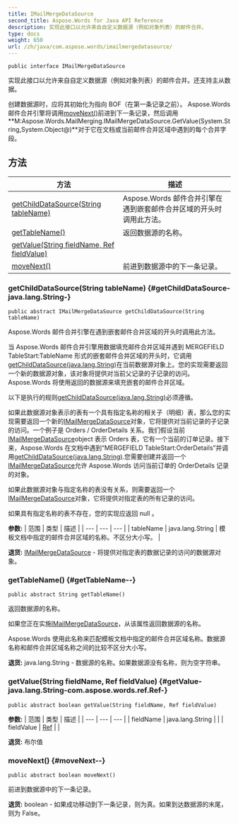 ```yaml
---
title: IMailMergeDataSource
second_title: Aspose.Words for Java API Reference
description: 实现此接口以允许来自自定义数据源（例如对象列表）的邮件合并。
type: docs
weight: 650
url: /zh/java/com.aspose.words/imailmergedatasource/
---
```

```
public interface IMailMergeDataSource
```

实现此接口以允许来自自定义数据源（例如对象列表）的邮件合并。还支持主从数据。

创建数据源时，应将其初始化为指向 BOF（在第一条记录之前）。 Aspose.Words 邮件合并引擎将调用[moveNext()](../../com.aspose.words/imailmergedatasource\#moveNext--)前进到下一条记录，然后调用**M:Aspose.Words.MailMerging.IMailMergeDataSource.GetValue(System.String,System.Object@)**对于它在文档或当前邮件合并区域中遇到的每个合并字段。
## 方法

| 方法 | 描述 |
| --- | --- |
| [getChildDataSource(String tableName)](#getChildDataSource-java.lang.String-) | Aspose.Words 邮件合并引擎在遇到嵌套邮件合并区域的开头时调用此方法。 |
| [getTableName()](#getTableName--) | 返回数据源的名称。 |
| [getValue(String fieldName, Ref fieldValue)](#getValue-java.lang.String-com.aspose.words.ref.Ref-) |  |
| [moveNext()](#moveNext--) | 前进到数据源中的下一条记录。 |
### getChildDataSource(String tableName) {#getChildDataSource-java.lang.String-}
```
public abstract IMailMergeDataSource getChildDataSource(String tableName)
```


Aspose.Words 邮件合并引擎在遇到嵌套邮件合并区域的开头时调用此方法。

当 Aspose.Words 邮件合并引擎用数据填充邮件合并区域并遇到 MERGEFIELD TableStart:TableName 形式的嵌套邮件合并区域的开头时，它调用[getChildDataSource(java.lang.String)](../../com.aspose.words/imailmergedatasource\#getChildDataSource-java.lang.String-)在当前数据源对象上。您的实现需要返回一个新的数据源对象，该对象将提供对当前父记录的子记录的访问。 Aspose.Words 将使用返回的数据源来填充嵌套的邮件合并区域。

以下是执行的规则[getChildDataSource(java.lang.String)](../../com.aspose.words/imailmergedatasource\#getChildDataSource-java.lang.String-)必须遵循。

如果此数据源对象表示的表有一个具有指定名称的相关子（明细）表，那么您的实现需要返回一个新的[IMailMergeDataSource](../../com.aspose.words/imailmergedatasource)对象，它将提供对当前记录的子记录的访问。一个例子是 Orders / OrderDetails 关系。我们假设当前[IMailMergeDataSource](../../com.aspose.words/imailmergedatasource)object 表示 Orders 表，它有一个当前的订单记录。接下来，Aspose.Words 在文档中遇到“MERGEFIELD TableStart:OrderDetails”并调用[getChildDataSource(java.lang.String)](../../com.aspose.words/imailmergedatasource\#getChildDataSource-java.lang.String-).您需要创建并返回一个[IMailMergeDataSource](../../com.aspose.words/imailmergedatasource)允许 Aspose.Words 访问当前订单的 OrderDetails 记录的对象。

如果此数据源对象与指定名称的表没有关系，则需要返回一个[IMailMergeDataSource](../../com.aspose.words/imailmergedatasource)对象，它将提供对指定表的所有记录的访问。

如果具有指定名称的表不存在，您的实现应返回 null 。

**参数:**
| 范围 | 类型 | 描述 |
| --- | --- | --- |
| tableName | java.lang.String | 模板文档中指定的邮件合并区域的名称。不区分大小写。 |

**退货:**
[IMailMergeDataSource](../../com.aspose.words/imailmergedatasource) - 将提供对指定表的数据记录的访问的数据源对象。
### getTableName() {#getTableName--}
```
public abstract String getTableName()
```


返回数据源的名称。

如果您正在实施[IMailMergeDataSource](../../com.aspose.words/imailmergedatasource)，从该属性返回数据源的名称。

Aspose.Words 使用此名称来匹配模板文档中指定的邮件合并区域名称。数据源名称和邮件合并区域名称之间的比较不区分大小写。

**退货:**
java.lang.String - 数据源的名称。如果数据源没有名称，则为空字符串。
### getValue(String fieldName, Ref fieldValue) {#getValue-java.lang.String-com.aspose.words.ref.Ref-}
```
public abstract boolean getValue(String fieldName, Ref fieldValue)
```




**参数:**
| 范围 | 类型 | 描述 |
| --- | --- | --- |
| fieldName | java.lang.String |  |
| fieldValue | [Ref](../../com.aspose.words.ref/ref) |  |

**退货:**
布尔值
### moveNext() {#moveNext--}
```
public abstract boolean moveNext()
```


前进到数据源中的下一条记录。

**退货:**
boolean - 如果成功移动到下一条记录，则为真。如果到达数据源的末尾，则为 False。